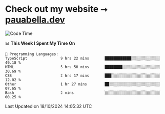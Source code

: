 # Check out my website ⭢ [pauabella.dev](https://pauabella.dev)

<!--START_SECTION:waka-->
![Code Time](http://img.shields.io/badge/Code%20Time-3%2C808%20hrs%2056%20mins-blue)

📊 **This Week I Spent My Time On** 

```text
💬 Programming Languages: 
TypeScript               9 hrs 22 mins       ████████████░░░░░░░░░░░░░   49.18 % 
HTML                     5 hrs 50 mins       ████████░░░░░░░░░░░░░░░░░   30.69 % 
CSS                      2 hrs 17 mins       ███░░░░░░░░░░░░░░░░░░░░░░   12.02 % 
Other                    1 hr 27 mins        ██░░░░░░░░░░░░░░░░░░░░░░░   07.65 % 
Bash                     2 mins              ░░░░░░░░░░░░░░░░░░░░░░░░░   00.25 % 
```


 Last Updated on 18/10/2024 14:05:32 UTC
<!--END_SECTION:waka-->
